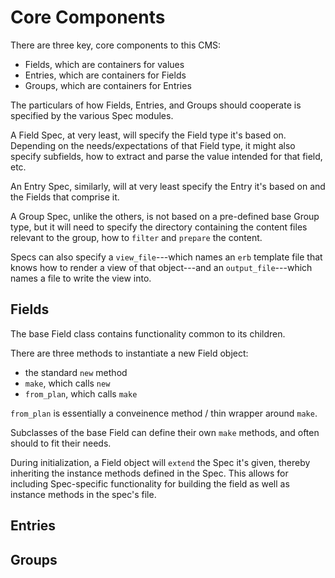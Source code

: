 # Core Components

There are three key, core components to this CMS:
- Fields, which are containers for values
- Entries, which are containers for Fields
- Groups, which are containers for Entries

The particulars of how Fields, Entries, and Groups should cooperate is specified by the various Spec modules.

A Field Spec, at very least, will specify the Field type it's based on. Depending on the needs/expectations of that Field type, it might also specify subfields, how to extract and parse the value intended for that field, etc.

An Entry Spec, similarly, will at very least specify the Entry it's based on and the Fields that comprise it.

A Group Spec, unlike the others, is not based on a pre-defined base Group type, but it will need to specify the directory containing the content files relevant to the group, how to `filter` and `prepare` the content.

Specs can also specify a `view_file`---which names an `erb` template file that knows how to render a view of that object---and an `output_file`---which names a file to write the view into.


## Fields

The base Field class contains functionality common to its children.

There are three methods to instantiate a new Field object:
- the standard `new` method
- `make`, which calls `new`
- `from_plan`, which calls `make`

`from_plan` is essentially a conveinence method / thin wrapper around `make`.

Subclasses of the base Field can define their own `make` methods, and often should to fit their needs.

During initialization, a Field object will `extend` the Spec it's given, thereby inheriting the instance methods defined in the Spec. This allows for including Spec-specific functionality for building the field as well as instance methods in the spec's file.


## Entries

## Groups

